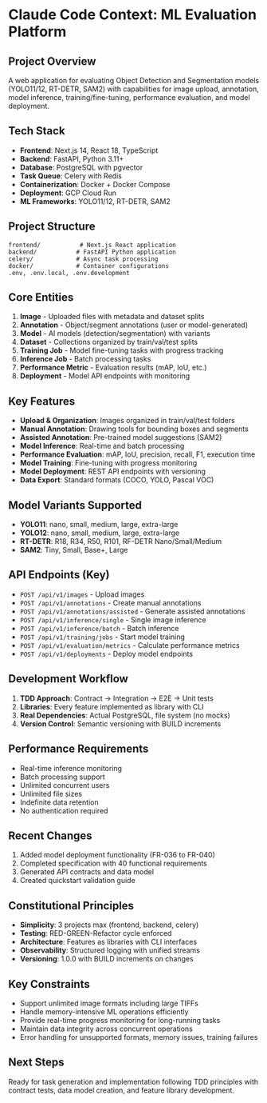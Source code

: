 # Claude Code Context: ML Evaluation Platform

## Project Overview

A web application for evaluating Object Detection and Segmentation models (YOLO11/12, RT-DETR, SAM2) with capabilities for image upload, annotation, model inference, training/fine-tuning, performance evaluation, and model deployment.

## Tech Stack

- **Frontend**: Next.js 14, React 18, TypeScript
- **Backend**: FastAPI, Python 3.11+
- **Database**: PostgreSQL with pgvector
- **Task Queue**: Celery with Redis
- **Containerization**: Docker + Docker Compose
- **Deployment**: GCP Cloud Run
- **ML Frameworks**: YOLO11/12, RT-DETR, SAM2

## Project Structure

```
frontend/           # Next.js React application
backend/           # FastAPI Python application
celery/            # Async task processing
docker/            # Container configurations
.env, .env.local, .env.development
```

## Core Entities

1. **Image** - Uploaded files with metadata and dataset splits
2. **Annotation** - Object/segment annotations (user or model-generated)
3. **Model** - AI models (detection/segmentation) with variants
4. **Dataset** - Collections organized by train/val/test splits
5. **Training Job** - Model fine-tuning tasks with progress tracking
6. **Inference Job** - Batch processing tasks
7. **Performance Metric** - Evaluation results (mAP, IoU, etc.)
8. **Deployment** - Model API endpoints with monitoring

## Key Features

- **Upload & Organization**: Images organized in train/val/test folders
- **Manual Annotation**: Drawing tools for bounding boxes and segments
- **Assisted Annotation**: Pre-trained model suggestions (SAM2)
- **Model Inference**: Real-time and batch processing
- **Performance Evaluation**: mAP, IoU, precision, recall, F1, execution time
- **Model Training**: Fine-tuning with progress monitoring
- **Model Deployment**: REST API endpoints with versioning
- **Data Export**: Standard formats (COCO, YOLO, Pascal VOC)

## Model Variants Supported

- **YOLO11**: nano, small, medium, large, extra-large
- **YOLO12**: nano, small, medium, large, extra-large  
- **RT-DETR**: R18, R34, R50, R101, RF-DETR Nano/Small/Medium
- **SAM2**: Tiny, Small, Base+, Large

## API Endpoints (Key)

- `POST /api/v1/images` - Upload images
- `POST /api/v1/annotations` - Create manual annotations
- `POST /api/v1/annotations/assisted` - Generate assisted annotations
- `POST /api/v1/inference/single` - Single image inference
- `POST /api/v1/inference/batch` - Batch inference
- `POST /api/v1/training/jobs` - Start model training
- `POST /api/v1/evaluation/metrics` - Calculate performance metrics
- `POST /api/v1/deployments` - Deploy model endpoints

## Development Workflow

1. **TDD Approach**: Contract → Integration → E2E → Unit tests
2. **Libraries**: Every feature implemented as library with CLI
3. **Real Dependencies**: Actual PostgreSQL, file system (no mocks)
4. **Version Control**: Semantic versioning with BUILD increments

## Performance Requirements

- Real-time inference monitoring
- Batch processing support
- Unlimited concurrent users
- Unlimited file sizes
- Indefinite data retention
- No authentication required

## Recent Changes

1. Added model deployment functionality (FR-036 to FR-040)
2. Completed specification with 40 functional requirements
3. Generated API contracts and data model
4. Created quickstart validation guide

## Constitutional Principles

- **Simplicity**: 3 projects max (frontend, backend, celery)
- **Testing**: RED-GREEN-Refactor cycle enforced
- **Architecture**: Features as libraries with CLI interfaces
- **Observability**: Structured logging with unified streams
- **Versioning**: 1.0.0 with BUILD increments on changes

## Key Constraints

- Support unlimited image formats including large TIFFs
- Handle memory-intensive ML operations efficiently
- Provide real-time progress monitoring for long-running tasks
- Maintain data integrity across concurrent operations
- Error handling for unsupported formats, memory issues, training failures

## Next Steps

Ready for task generation and implementation following TDD principles with contract tests, data model creation, and feature library development.
